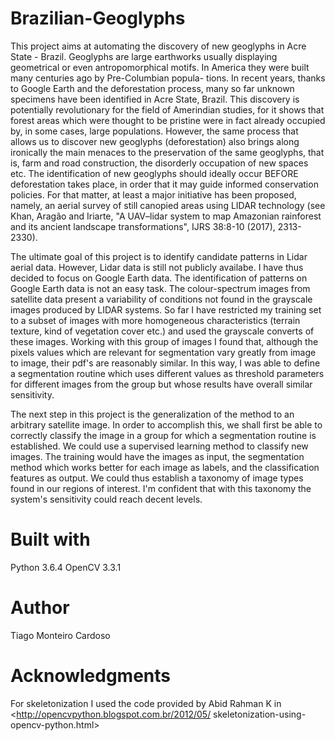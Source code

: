 # Brazilian-Geoglyphs

This project aims at automating the discovery of new geoglyphs in Acre State - Brazil. Geoglyphs are large earthworks usually
displaying geometrical or even antropomorphical motifs. In America they were built many centuries ago by Pre-Columbian popula-
tions. In recent years, thanks to Google Earth and the deforestation process, many so far unknown specimens have been 
identified in Acre State, Brazil. This discovery is potentially revolutionary for the field of Amerindian studies, for it
shows that forest areas which were thought to be pristine were in fact already occupied by, in some cases, large populations.
However, the same process that allows us to discover new geoglyphs (deforestation) also brings along ironically the main 
menaces to the preservation of the same geoglyphs, that is, farm and road construction, the disorderly occupation of new spaces
etc. The identification of new geoglyphs should ideally occur BEFORE deforestation takes place, in order that it may guide
informed conservation policies. For that matter, at least a major initiative has been proposed, namely, an aerial survey of 
still canopied areas using LIDAR technology (see Khan, Aragão and Iriarte, "A UAV–lidar system to map Amazonian rainforest and 
its ancient landscape transformations", IJRS 38:8-10 (2017), 2313-2330). 

The ultimate goal of this project is to identify candidate patterns in Lidar aerial data. However, Lidar data is still not 
publicly availabe. I have thus decided to focus on Google Earth data. The identification of patterns on Google Earth
data is not an easy task. The colour-spectrum images from satellite data present a variability of conditions not found in the 
grayscale images produced by LIDAR systems. So far I have restricted my training set to a subset of images with more 
homogeneous characteristics (terrain texture, kind of vegetation cover etc.) and used the grayscale converts of these images. 
Working with this group of images I found that, although the pixels values which are relevant for segmentation vary greatly 
from image to image, their pdf's are reasonably similar. In this way, I was able to define a segmentation routine which uses 
different values as threshold parameters for different images from the group but whose results have overall similar sensitivity.

The next step in this project is the generalization of the method to an arbitrary satellite image. In order to accomplish this,
we shall first be able to correctly classify the image in a group for which a segmentation routine is established. We could use
a supervised learning method to classify new images. The training would have the images as input, the segmentation method which
works better for each image as labels, and the classification features as output. We could thus establish a taxonomy of image
types found in our regions of interest. I'm confident that with this taxonomy the system's sensitivity could reach decent levels.

# Built with
Python 3.6.4
OpenCV 3.3.1

# Author
Tiago Monteiro Cardoso

# Acknowledgments
For skeletonization I used the code provided by Abid Rahman K in <http://opencvpython.blogspot.com.br/2012/05/
skeletonization-using-opencv-python.html>
